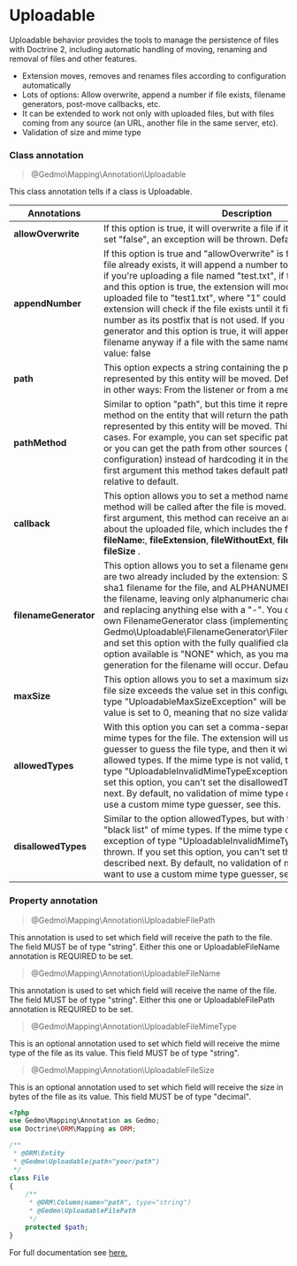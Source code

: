 # Uploadable

Uploadable behavior provides the tools to manage the persistence of files with Doctrine 2, including automatic handling of moving, renaming and removal of files and other features.

- Extension moves, removes and renames files according to configuration automatically
- Lots of options: Allow overwrite, append a number if file exists, filename generators, post-move callbacks, etc.
- It can be extended to work not only with uploaded files, but with files coming from any source (an URL, another
 file in the same server, etc).
- Validation of size and mime type

### Class annotation

> @Gedmo\Mapping\Annotation\Uploadable

This class annotation tells if a class is Uploadable.

| Annotations | Description |
|--|--|
|**allowOverwrite** | If this option is true, it will overwrite a file if it already exists. If you set "false", an exception will be thrown. Default: false|
|**appendNumber** | If this option is true and "allowOverwrite" is false, in the case that the file already exists, it will append a number to the filename. Example: if you're uploading a file named "test.txt", if the file already exists and this option is true, the extension will modify the name of the uploaded file to "test1.txt", where "1" could be any number. The extension will check if the file exists until it finds a filename with a number as its postfix that is not used. If you use a filename generator and this option is true, it will append a number to the filename anyway if a file with the same name already exists. Default value: false|
|**path** | This option expects a string containing the path where the files represented by this entity will be moved. Default: "". Path can be set in other ways: From the listener or from a method. More details later.|
|**pathMethod** | Similar to option "path", but this time it represents the name of a method on the entity that will return the path to which the files represented by this entity will be moved. This is useful in several cases. For example, you can set specific paths for specific entities, or you can get the path from other sources (like a framework configuration) instead of hardcoding it in the entity. Default: "". As first argument this method takes default path, so you can return path relative to default.|
|**callback** | This option allows you to set a method name. If this option is set, the method will be called after the file is moved. Default value: "". As first argument, this method can receive an array with information about the uploaded file, which includes the following keys: **fileName:**, **fileExtension**, **fileWithoutExt**, **filePath**, **fileMimeType**, **fileSize** .|
|**filenameGenerator**| This option allows you to set a filename generator for the file. There are two already included by the extension: SHA1, which generates a sha1 filename for the file, and ALPHANUMERIC, which "normalizes" the filename, leaving only alphanumeric characters in the filename, and replacing anything else with a "-". You can even create your own FilenameGenerator class (implementing the Gedmo\Uploadable\FilenameGenerator\FilenameGeneratorInterface) and set this option with the fully qualified class name. The other option available is "NONE" which, as you may guess, means no generation for the filename will occur. Default: "NONE".|
|**maxSize**| This option allows you to set a maximum size for the file in bytes. If file size exceeds the value set in this configuration, an exception of type "UploadableMaxSizeException" will be thrown. By default, its value is set to 0, meaning that no size validation will occur.|
|**allowedTypes**| With this option you can set a comma-separated list of allowed mime types for the file. The extension will use a simple mime type guesser to guess the file type, and then it will compare it to the list of allowed types. If the mime type is not valid, then an exception of type "UploadableInvalidMimeTypeException" will be thrown. If you set this option, you can't set the disallowedTypes option described next. By default, no validation of mime type occurs. If you want to use a custom mime type guesser, see this.|
|**disallowedTypes**| Similar to the option allowedTypes, but with this one you configure a "black list" of mime types. If the mime type of the file is on this list, n exception of type "UploadableInvalidMimeTypeException" will be thrown. If you set this option, you can't set the allowedTypes option described next. By default, no validation of mime type occurs. If you want to use a custom mime type guesser, see this.|

### Property annotation

> @Gedmo\Mapping\Annotation\UploadableFilePath

This annotation is used to set which field will receive the path to the file. The field MUST be of type "string". Either this one or UploadableFileName annotation is REQUIRED to be set.

> @Gedmo\Mapping\Annotation\UploadableFileName

This annotation is used to set which field will receive the name of the file. The field MUST be of type "string". Either this one or UploadableFilePath annotation is REQUIRED to be set.

> @Gedmo\Mapping\Annotation\UploadableFileMimeType

This is an optional annotation used to set which field will receive the mime type of the file as its value. This field MUST be of type "string".

> @Gedmo\Mapping\Annotation\UploadableFileSize

This is an optional annotation used to set which field will receive the size in bytes of the file as its value. This field MUST be of type "decimal".


```php
<?php
use Gedmo\Mapping\Annotation as Gedmo;
use Doctrine\ORM\Mapping as ORM;

/**
 * @ORM\Entity
 * @Gedmo\Uploadable(path="your/path")
 */
class File
{
    /**
     * @ORM\Column(name="path", type="string")
     * @Gedmo\UploadableFilePath
     */
    protected $path;
}
```

For full documentation see [here.](https://github.com/Atlantic18/DoctrineExtensions/blob/master/doc/uploadable.md)
